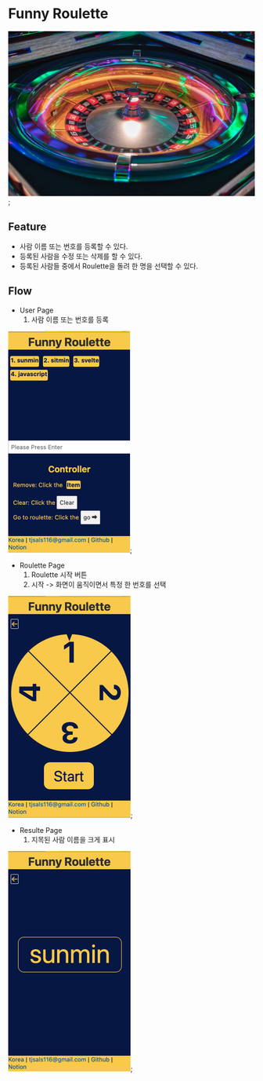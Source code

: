 # Funny Roulette
![Roulette](https://raw.githubusercontent.com/gitsunmin/Funny-Roulette/main/public/images/roulette-summary.jpg "이렇게 돌려보세요");
## Feature
- 사람 이름 또는 번호를 등록할 수 있다.
- 등록된 사람을 수정 또는 삭제를 할 수 있다.
- 등록된 사람들 중에서 Roulette을 돌려 한 명을 선택할 수 있다.
## Flow
- User Page
    1. 사람 이름 또는 번호를 등록

![Roulette](https://raw.githubusercontent.com/gitsunmin/Funny-Roulette/main/public/images/sample/userPage.png "이름을 등록해주세요.");

- Roulette Page
    1. Roulette 시작 버튼
    2. 시작 -> 화면이 움직이면서 특정 한 번호를 선택

![Roulette](https://raw.githubusercontent.com/gitsunmin/Funny-Roulette/main/public/images/sample/roulettePage.png "룰렛을 돌릴 수 있습니다.");

- Resulte Page
    1. 지목된 사람 이름을 크게 표시

![Roulette](https://raw.githubusercontent.com/gitsunmin/Funny-Roulette/main/public/images/sample/resultePage.png "한 명을 선택할 수 있습니다.");
